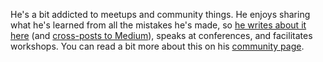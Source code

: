 He's a bit addicted to meetups and community things. He enjoys sharing what he's learned from all the mistakes he's made, so [he writes about it here](/archive/) (and [cross-posts to Medium](https://medium.com/@maxbarners)), speaks at conferences, and facilitates workshops. You can read a bit more about this on his [community page](https://naga.co.za/community/).
